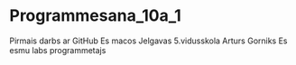 # Programmesana_10a_1
Pirmais darbs ar GitHub Es macos Jelgavas 5.vidusskola
Arturs Gorniks
Es esmu labs programmetajs

